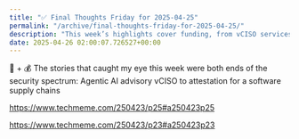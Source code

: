 ```yaml
---
title: "✅ Final Thoughts Friday for 2025-04-25"
permalink: "/archive/final-thoughts-friday-for-2025-04-25/"
description: "This week’s highlights cover funding, from vCISO services to software supply chain attestation."
date: 2025-04-26 02:00:07.726527+00:00
---
```


<p>🔐 + 💰 The stories that caught my eye this week were both ends of the security spectrum: Agentic AI advisory vCISO to attestation for a software supply chains </p><p><a target="_blank" rel="noopener noreferrer nofollow" href="https://www.techmeme.com/250423/p25#a250423p25">https://www.techmeme.com/250423/p25#a250423p25</a></p><p><a target="_blank" rel="noopener noreferrer nofollow" href="https://www.techmeme.com/250423/p23#a250423p23">https://www.techmeme.com/250423/p23#a250423p23</a></p>